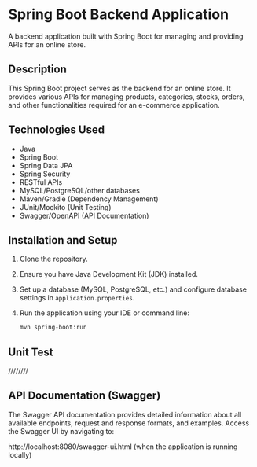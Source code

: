 # Spring Boot Backend Application

A backend application built with Spring Boot for managing and providing APIs for an online store.

## Description

This Spring Boot project serves as the backend for an online store. It provides various APIs for managing products, categories, stocks, orders, and other functionalities required for an e-commerce application.

## Technologies Used

- Java
- Spring Boot
- Spring Data JPA
- Spring Security
- RESTful APIs
- MySQL/PostgreSQL/other databases
- Maven/Gradle (Dependency Management)
- JUnit/Mockito (Unit Testing)
- Swagger/OpenAPI (API Documentation)
  

## Installation and Setup

1. Clone the repository.
2. Ensure you have Java Development Kit (JDK) installed.
3. Set up a database (MySQL, PostgreSQL, etc.) and configure database settings in `application.properties`.
4. Run the application using your IDE or command line:

   ```bash
   mvn spring-boot:run
## Unit Test
////////

## API Documentation (Swagger)
The Swagger API documentation provides detailed information about all available endpoints, request and response formats, and examples. Access the Swagger UI by navigating to:

http://localhost:8080/swagger-ui.html (when the application is running locally)

